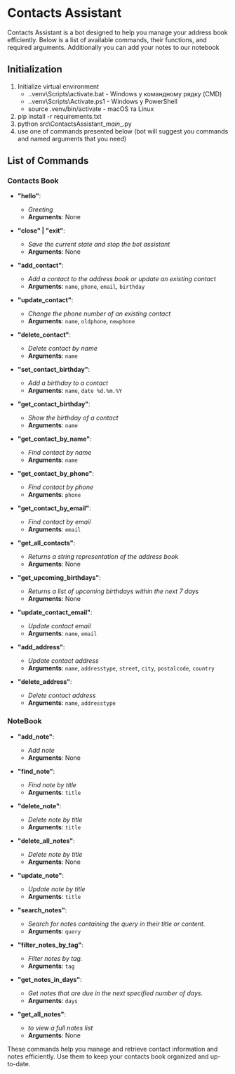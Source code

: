 # Contacts Assistant

Contacts Assistant is a bot designed to help you manage your address book efficiently. Below is a list of available commands, their functions, and required arguments. Additionally you can add your notes to our notebook

## Initialization
  1. Initialize virtual environment
     - .\.venv\Scripts\activate.bat - Windows у командному рядку (CMD)
     - .\.venv\Scripts\Activate.ps1 - Windows у PowerShell
     - source .venv/bin/activate - macOS та Linux
  2. pip install -r requirements.txt
  3. python src\ContactsAssistant\__main__.py
  4. use one of commands presented below (bot will suggest you commands and named arguments that you need)

## List of Commands

### Contacts Book
- **"hello"**: 
  - *Greeting*
  - **Arguments**: None

- **"close" | "exit"**: 
  - *Save the current state and stop the bot assistant*
  - **Arguments**: None

- **"add_contact"**: 
  - *Add a contact to the address book or update an existing contact*
  - **Arguments**: `name`, `phone`, `email`, `birthday`

- **"update_contact"**: 
  - *Change the phone number of an existing contact*
  - **Arguments**: `name`, `oldphone`, `newphone`

- **"delete_contact"**: 
  - *Delete contact by name*
  - **Arguments**: `name`

- **"set_contact_birthday"**: 
  - *Add a birthday to a contact*
  - **Arguments**: `name`, `date %d.%m.%Y`

- **"get_contact_birthday"**: 
  - *Show the birthday of a contact*
  - **Arguments**: `name`

- **"get_contact_by_name"**: 
  - *Find contact by name*
  - **Arguments**: `name`

- **"get_contact_by_phone"**: 
  - *Find contact by phone*
  - **Arguments**: `phone`

- **"get_contact_by_email"**: 
  - *Find contact by email*
  - **Arguments**: `email`

- **"get_all_contacts"**: 
  - *Returns a string representation of the address book*
  - **Arguments**: None

- **"get_upcoming_birthdays"**: 
  - *Returns a list of upcoming birthdays within the next 7 days*
  - **Arguments**: None

- **"update_contact_email"**: 
  - *Update contact email*
  - **Arguments**: `name`, `email`

- **"add_address"**: 
  - *Update contact address*
  - **Arguments**: `name`, `addresstype`, `street`, `city`, `postalcode`, `country`

- **"delete_address"**: 
  - *Delete contact address*
  - **Arguments**: `name`, `addresstype`

### NoteBook
- **"add_note"**: 
  - *Add note*
  - **Arguments**: None

- **"find_note"**: 
  - *Find note by title*
  - **Arguments**: `title`

- **"delete_note"**: 
  - *Delete note by title*
  - **Arguments**: `title`

- **"delete_all_notes"**: 
  - *Delete note by title*
  - **Arguments**: None

- **"update_note"**: 
  - *Update note by title*
  - **Arguments**: `title`

- **"search_notes"**: 
  - *Search for notes containing the query in their title or content.*
  - **Arguments**: `query`

- **"filter_notes_by_tag"**: 
  - *Filter notes by tag.*
  - **Arguments**: `tag`

- **"get_notes_in_days"**: 
  - *Get notes that are due in the next specified number of days.*
  - **Arguments**: `days`

- **"get_all_notes"**: 
  - *to view a full notes list*
  - **Arguments**: None

These commands help you manage and retrieve contact information and notes efficiently. Use them to keep your contacts book organized and up-to-date.
